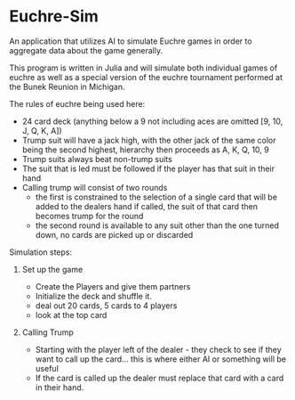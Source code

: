 # Euchre-Sim
An application that utilizes AI to simulate Euchre games in order to aggregate data about the game generally.

This program is written in Julia and will simulate both individual games of euchre as well as a special version of the euchre tournament performed at the Bunek Reunion in Michigan. 

The rules of euchre being used here:

 - 24 card deck (anything below a 9 not including aces are omitted [9, 10, J, Q, K, A])
 - Trump suit will have a jack high, with the other jack of the same color being the second highest, hierarchy then proceeds as A, K, Q, 10, 9
 - Trump suits always beat non-trump suits
 - The suit that is led must be followed if the player has that suit in their hand
 - Calling trump will consist of two rounds
    - the first is constrained to the selection of a single card that will be added to the dealers hand if called, the suit of that card then becomes trump for the round
    - the second round is available to any suit other than the one turned down, no cards are picked up or discarded


Simulation steps:

1) Set up the game
    - Create the Players and give them partners
    - Initialize the deck and shuffle it.
    - deal out 20 cards, 5 cards to 4 players
    - look at the top card

2) Calling Trump
    - Starting with the player left of the dealer - they check to see if they want to call up the card... this is where either AI or something will be useful
    - If the card is called up the dealer must replace that card with a card in their hand.

